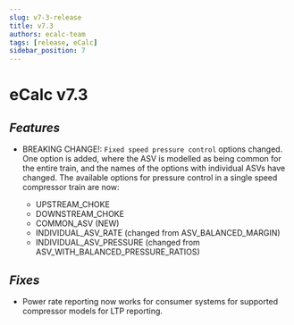 ```yaml
---
slug: v7-3-release
title: v7.3
authors: ecalc-team
tags: [release, eCalc]
sidebar_position: 7
---
```


# eCalc v7.3


## *Features*

* BREAKING CHANGE!:
    `Fixed speed pressure control` options changed. One option is added, where the ASV is modelled as
    being common for the entire train, and the names of the options with individual ASVs have changed.
    The available options for pressure control in a single speed compressor train are now:

    * UPSTREAM_CHOKE
    * DOWNSTREAM_CHOKE
    * COMMON_ASV (NEW)
    * INDIVIDUAL_ASV_RATE (changed from ASV_BALANCED_MARGIN)
    * INDIVIDUAL_ASV_PRESSURE (changed from ASV_WITH_BALANCED_PRESSURE_RATIOS)

## *Fixes*

* Power rate reporting now works for consumer systems for supported compressor models for LTP reporting.
